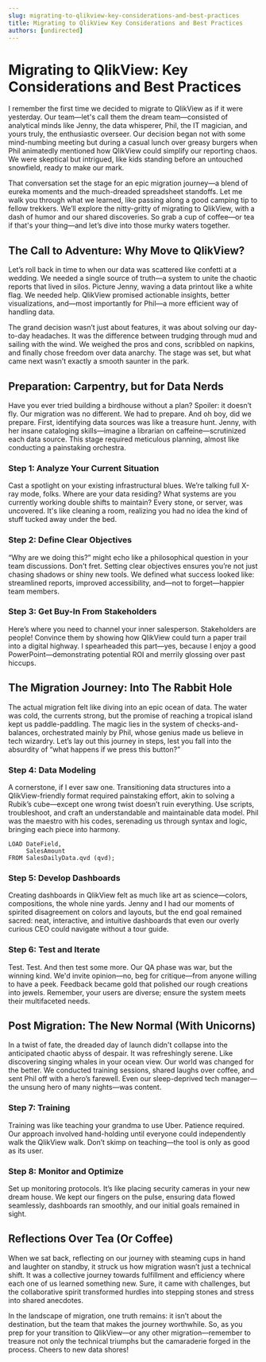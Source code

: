 ```yaml
---
slug: migrating-to-qlikview-key-considerations-and-best-practices
title: Migrating to QlikView Key Considerations and Best Practices
authors: [undirected]
---
```



# Migrating to QlikView: Key Considerations and Best Practices

I remember the first time we decided to migrate to QlikView as if it were yesterday. Our team—let's call them the dream team—consisted of analytical minds like Jenny, the data whisperer, Phil, the IT magician, and yours truly, the enthusiastic overseer. Our decision began not with some mind-numbing meeting but during a casual lunch over greasy burgers when Phil animatedly mentioned how QlikView could simplify our reporting chaos. We were skeptical but intrigued, like kids standing before an untouched snowfield, ready to make our mark.

That conversation set the stage for an epic migration journey—a blend of eureka moments and the much-dreaded spreadsheet standoffs. Let me walk you through what we learned, like passing along a good camping tip to fellow trekkers. We’ll explore the nitty-gritty of migrating to QlikView, with a dash of humor and our shared discoveries. So grab a cup of coffee—or tea if that's your thing—and let’s dive into those murky waters together.

## The Call to Adventure: Why Move to QlikView? 

Let’s roll back in time to when our data was scattered like confetti at a wedding. We needed a single source of truth—a system to unite the chaotic reports that lived in silos. Picture Jenny, waving a data printout like a white flag. We needed help. QlikView promised actionable insights, better visualizations, and—most importantly for Phil—a more efficient way of handling data.

The grand decision wasn’t just about features, it was about solving our day-to-day headaches. It was the difference between trudging through mud and sailing with the wind. We weighed the pros and cons, scribbled on napkins, and finally chose freedom over data anarchy. The stage was set, but what came next wasn’t exactly a smooth saunter in the park.

## Preparation: Carpentry, but for Data Nerds

Have you ever tried building a birdhouse without a plan? Spoiler: it doesn’t fly. Our migration was no different. We had to prepare. And oh boy, did we prepare. First, identifying data sources was like a treasure hunt. Jenny, with her insane cataloging skills—imagine a librarian on caffeine—scrutinized each data source. This stage required meticulous planning, almost like conducting a painstaking orchestra.

### Step 1: Analyze Your Current Situation

Cast a spotlight on your existing infrastructural blues. We’re talking full X-ray mode, folks. Where are your data residing? What systems are you currently working double shifts to maintain? Every stone, or server, was uncovered. It's like cleaning a room, realizing you had no idea the kind of stuff tucked away under the bed.

### Step 2: Define Clear Objectives

“Why are we doing this?” might echo like a philosophical question in your team discussions. Don't fret. Setting clear objectives ensures you’re not just chasing shadows or shiny new tools. We defined what success looked like: streamlined reports, improved accessibility, and—not to forget—happier team members.

### Step 3: Get Buy-In From Stakeholders

Here’s where you need to channel your inner salesperson. Stakeholders are people! Convince them by showing how QlikView could turn a paper trail into a digital highway. I spearheaded this part—yes, because I enjoy a good PowerPoint—demonstrating potential ROI and merrily glossing over past hiccups.

## The Migration Journey: Into The Rabbit Hole

The actual migration felt like diving into an epic ocean of data. The water was cold, the currents strong, but the promise of reaching a tropical island kept us paddle-paddling. The magic lies in the system of checks-and-balances, orchestrated mainly by Phil, whose genius made us believe in tech wizardry. Let’s lay out this journey in steps, lest you fall into the absurdity of “what happens if we press this button?”

### Step 4: Data Modeling

A cornerstone, if I ever saw one. Transitioning data structures into a QlikView-friendly format required painstaking effort, akin to solving a Rubik’s cube—except one wrong twist doesn’t ruin everything. Use scripts, troubleshoot, and craft an understandable and maintainable data model. Phil was the maestro with his codes, serenading us through syntax and logic, bringing each piece into harmony.

```qlik
LOAD DateField, 
     SalesAmount
FROM SalesDailyData.qvd (qvd);
```

### Step 5: Develop Dashboards

Creating dashboards in QlikView felt as much like art as science—colors, compositions, the whole nine yards. Jenny and I had our moments of spirited disagreement on colors and layouts, but the end goal remained sacred: neat, interactive, and intuitive dashboards that even our overly curious CEO could navigate without a tour guide.

### Step 6: Test and Iterate

Test. Test. And then test some more. Our QA phase was war, but the winning kind. We'd invite opinion—no, beg for critique—from anyone willing to have a peek. Feedback became gold that polished our rough creations into jewels. Remember, your users are diverse; ensure the system meets their multifaceted needs.

## Post Migration: The New Normal (With Unicorns)

In a twist of fate, the dreaded day of launch didn't collapse into the anticipated chaotic abyss of despair. It was refreshingly serene. Like discovering singing whales in your ocean view. Our world was changed for the better. We conducted training sessions, shared laughs over coffee, and sent Phil off with a hero’s farewell. Even our sleep-deprived tech manager—the unsung hero of many nights—was content.

### Step 7: Training

Training was like teaching your grandma to use Uber. Patience required. Our approach involved hand-holding until everyone could independently walk the QlikView walk. Don’t skimp on teaching—the tool is only as good as its user.

### Step 8: Monitor and Optimize

Set up monitoring protocols. It’s like placing security cameras in your new dream house. We kept our fingers on the pulse, ensuring data flowed seamlessly, dashboards ran smoothly, and our initial goals remained in sight.

## Reflections Over Tea (Or Coffee)

When we sat back, reflecting on our journey with steaming cups in hand and laughter on standby, it struck us how migration wasn’t just a technical shift. It was a collective journey towards fulfillment and efficiency where each one of us learned something new. Sure, it came with challenges, but the collaborative spirit transformed hurdles into stepping stones and stress into shared anecdotes. 

In the landscape of migration, one truth remains: it isn’t about the destination, but the team that makes the journey worthwhile. So, as you prep for your transition to QlikView—or any other migration—remember to treasure not only the technical triumphs but the camaraderie forged in the process. Cheers to new data shores!